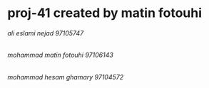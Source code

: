 # proj-41 created by matin fotouhi


<h6>ali eslami nejad 97105747</h6>
<h6>mohammad matin fotouhi 97106143</h6>
<h6>mohammad hesam ghamary 97104572</h6>
